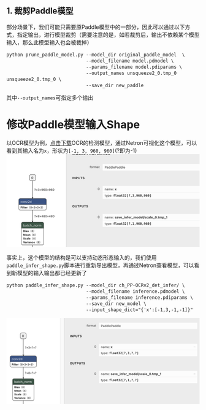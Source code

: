 ## 1. 裁剪Paddle模型

部分场景下，我们可能只需要原Paddle模型中的一部分，因此可以通过以下方式，指定输出，进行模型裁剪（需要注意的是，如若裁剪后，输出不依赖某个模型输入，那么此模型输入也会被裁掉）
```
python prune_paddle_model.py --model_dir original_paddle_model  \
                             --model_filename model.pdmodel \
                             --params_filename model.pdiparams \
                             --output_names unsqueeze2_0.tmp_0 unsqueeze2_0.tmp_0 \
                             --save_dir new_paddle
```

其中`--output_names`可指定多个输出

# 修改Paddle模型输入Shape

以OCR模型为例，[点击下载](https://paddleocr.bj.bcebos.com/PP-OCRv2/chinese/ch_PP-OCRv2_det_infer.tar)OCR的检测模型，通过Netron可视化这个模型，可以看到其输入名为`x`，形状为`[-1, 3, 960, 960]`(?即为-1)
![image-20220331162225040](imgs/origin.png)  

事实上，这个模型的结构是可以支持动态形态输入的，我们使用`paddle_infer_shape.py`脚本进行重新导出模型，再通过Netron查看模型，可以看到新模型的输入输出都已经更新了
```
python paddle_infer_shape.py --model_dir ch_PP-OCRv2_det_infer/ \
                             --model_filename inference.pdmodel \
                             --params_filename inference.pdiparams \
                             --save_dir new_model \
                             --input_shape_dict="{'x':[-1,3,-1,-1]}" 
```
![image-20220331165925526](imgs/new.png)
